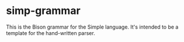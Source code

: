 # simp-grammar
This is the Bison grammar for the Simple language. It's intended to be a template for the hand-written parser.
